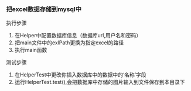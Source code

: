 ### **把excel数据存储到mysql中**

执行步骤
1. 在Helper中配置数据库信息（数据库url,用户名和密码）
2. 把main文件中的exlPath更换为指定excel的路径
3. 执行main函数


测试步骤
1. 在HelperTest中更改你插入数据库中的数据中的‘名称’字段
2. 运行HelperTest.test(),会把数据库中存储的图片输入到文件保存到本目录下

